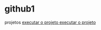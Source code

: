 # github1
 projetos
<a href="https://joaoroqueneto.github.io/github1/youtube/projeto/index.html">executar o projeto </a>
<a href="https://joaoroqueneto.github.io/github1/login003/index.html">executar o projeto </a>